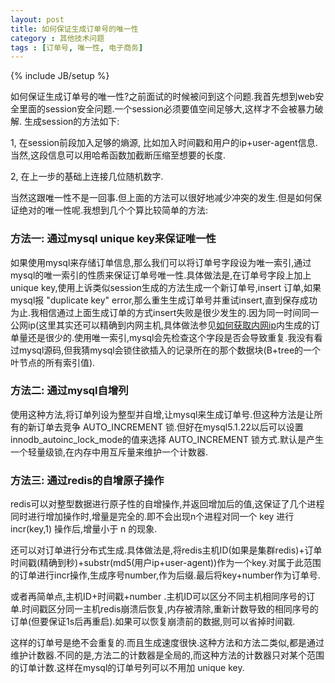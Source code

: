 ```yaml
---
layout: post
title: 如何保证生成订单号的唯一性
category : 其他技术问题
tags : [订单号, 唯一性, 电子商务]
---
```

{% include JB/setup %}

如何保证生成订单号的唯一性?之前面试的时候被问到这个问题.我首先想到web安全里面的session安全问题.一个session必须要值空间足够大,这样才不会被暴力破解.
生成session的方法如下:

1, 在session前段加入足够的熵源, 比如加入时间戳和用户的ip+user-agent信息.当然,这段信息可以用哈希函数加截断压缩至想要的长度.

2, 在上一步的基础上连接几位随机数字.

当然这跟唯一性不是一回事.但上面的方法可以很好地减少冲突的发生.但是如何保证绝对的唯一性呢.我想到几个个算比较简单的方法:<!-- excerpt -->

### 方法一: 通过mysql unique key来保证唯一性

如果使用mysql来存储订单信息,那么我们可以将订单号字段设为唯一索引,通过mysql的唯一索引的性质来保证订单号唯一性.具体做法是,在订单号字段上加上unique key,使用上诉类似session生成的方法生成一个新订单号,insert 订单,如果mysql报 "duplicate key" error,那么重生生成订单号并重试insert,直到保存成功为止.我相信通过上面生成订单的方式insert失败是很少发生的.因为同一时间同一公网ip(这里其实还可以精确到内网主机,具体做法参见[如何获取内网ip](/%E5%85%B6%E4%BB%96%E6%8A%80%E6%9C%AF%E9%97%AE%E9%A2%98/2017/11/17/%E5%A6%82%E4%BD%95%E4%BF%9D%E8%AF%81%E7%94%9F%E6%88%90%E8%AE%A2%E5%8D%95%E5%8F%B7%E7%9A%84%E5%94%AF%E4%B8%80%E6%80%A7 "如何获取内网ip")内生成的订单量还是很少的.使用唯一索引,mysql会先检查这个字段是否会导致重复.我没有看过mysql源码,但我猜mysql会锁住欲插入的记录所在的那个数据块(B+tree的一个叶节点的所有索引值).

### 方法二: 通过mysql自增列

使用这种方法,将订单列设为整型并自增,让mysql来生成订单号.但这种方法是让所有的新订单去竞争 AUTO_INCREMENT 锁.但好在mysql5.1.22以后可以设置innodb_autoinc_lock_mode的值来选择 AUTO_INCREMENT 锁方式.默认是产生一个轻量级锁,在内存中用互斥量来维护一个计数器.

### 方法三: 通过redis的自增原子操作

redis可以对整型数据进行原子性的自增操作,并返回增加后的值,这保证了几个进程同时进行增加操作时,增量是完全的.即不会出现n个进程对同一个 key 进行 incr(key,1) 操作后,增量小于 n 的现象.

还可以对订单进行分布式生成.具体做法是,将redis主机ID(如果是集群redis)+订单时间戳(精确到秒)+substr(md5(用户ip+user-agent))作为一个key.对属于此范围的订单进行incr操作,生成序号number,作为后缀.最后将key+number作为订单号.

或者再简单点,主机ID+时间戳+number .主机ID可以区分不同主机相同序号的订单.时间戳区分同一主机redis崩溃后恢复,内存被清除,重新计数导致的相同序号的订单(但要保证1s后再重启).如果可以恢复崩溃前的数据,则可以省掉时间戳.

这样的订单号是绝不会重复的.而且生成速度很快.这种方法和方法二类似,都是通过维护计数器.不同的是,方法二的计数器是全局的,而这种方法的计数器只对某个范围的订单计数.这样在mysql的订单号列可以不用加 unique key.
